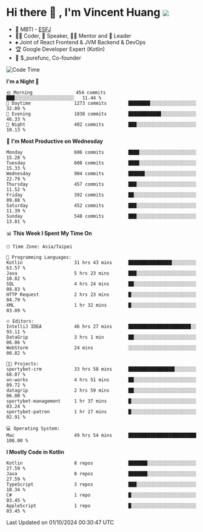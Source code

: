 # Hi there 👋 , I'm Vincent Huang ![](https://komarev.com/ghpvc/?username=Jian-Min-Huang)
- 👀 MBTI - [ESFJ](https://www.16personalities.com/esfj-personality)
- 👨‍💻 Coder, 🎤 Speaker, 👨‍🏫 Mentor and 🚀 Leader
- ♠️ Joint of React Frontend & JVM Backend & DevOps
- 🏆 Google Developer Expert (Kotlin)
- 💼 $_purefunc, Co-founder

<!--START_SECTION:waka-->
![Code Time](http://img.shields.io/badge/Code%20Time-4%2C538%20hrs%2028%20mins-blue)

**I'm a Night 🦉** 

```text
🌞 Morning                454 commits         ███░░░░░░░░░░░░░░░░░░░░░░   11.44 % 
🌆 Daytime                1273 commits        ████████░░░░░░░░░░░░░░░░░   32.09 % 
🌃 Evening                1838 commits        ████████████░░░░░░░░░░░░░   46.33 % 
🌙 Night                  402 commits         ███░░░░░░░░░░░░░░░░░░░░░░   10.13 % 
```
📅 **I'm Most Productive on Wednesday** 

```text
Monday                   606 commits         ████░░░░░░░░░░░░░░░░░░░░░   15.28 % 
Tuesday                  608 commits         ████░░░░░░░░░░░░░░░░░░░░░   15.33 % 
Wednesday                904 commits         ██████░░░░░░░░░░░░░░░░░░░   22.79 % 
Thursday                 457 commits         ███░░░░░░░░░░░░░░░░░░░░░░   11.52 % 
Friday                   392 commits         ██░░░░░░░░░░░░░░░░░░░░░░░   09.88 % 
Saturday                 452 commits         ███░░░░░░░░░░░░░░░░░░░░░░   11.39 % 
Sunday                   548 commits         ███░░░░░░░░░░░░░░░░░░░░░░   13.81 % 
```


📊 **This Week I Spent My Time On** 

```text
🕑︎ Time Zone: Asia/Taipei

💬 Programming Languages: 
Kotlin                   31 hrs 43 mins      ████████████████░░░░░░░░░   63.57 % 
Java                     5 hrs 23 mins       ███░░░░░░░░░░░░░░░░░░░░░░   10.82 % 
SQL                      4 hrs 24 mins       ██░░░░░░░░░░░░░░░░░░░░░░░   08.83 % 
HTTP Request             2 hrs 23 mins       █░░░░░░░░░░░░░░░░░░░░░░░░   04.79 % 
XML                      1 hr 32 mins        █░░░░░░░░░░░░░░░░░░░░░░░░   03.09 % 

🔥 Editors: 
IntelliJ IDEA            46 hrs 27 mins      ███████████████████████░░   93.11 % 
DataGrip                 3 hrs 1 min         ██░░░░░░░░░░░░░░░░░░░░░░░   06.06 % 
WebStorm                 24 mins             ░░░░░░░░░░░░░░░░░░░░░░░░░   00.82 % 

🐱‍💻 Projects: 
sportybet-crm            33 hrs 58 mins      █████████████████░░░░░░░░   68.07 % 
on-works                 4 hrs 51 mins       ██░░░░░░░░░░░░░░░░░░░░░░░   09.72 % 
datagrip                 2 hrs 59 mins       ██░░░░░░░░░░░░░░░░░░░░░░░   06.00 % 
sportybet-management     1 hr 37 mins        █░░░░░░░░░░░░░░░░░░░░░░░░   03.24 % 
sportybet-patron         1 hr 27 mins        █░░░░░░░░░░░░░░░░░░░░░░░░   02.91 % 

💻 Operating System: 
Mac                      49 hrs 54 mins      █████████████████████████   100.00 % 
```

**I Mostly Code in Kotlin** 

```text
Kotlin                   8 repos             ███████░░░░░░░░░░░░░░░░░░   27.59 % 
Java                     8 repos             ███████░░░░░░░░░░░░░░░░░░   27.59 % 
TypeScript               3 repos             ███░░░░░░░░░░░░░░░░░░░░░░   10.34 % 
C#                       1 repo              █░░░░░░░░░░░░░░░░░░░░░░░░   03.45 % 
AppleScript              1 repo              █░░░░░░░░░░░░░░░░░░░░░░░░   03.45 % 
```




 Last Updated on 01/10/2024 00:30:47 UTC
<!--END_SECTION:waka-->
